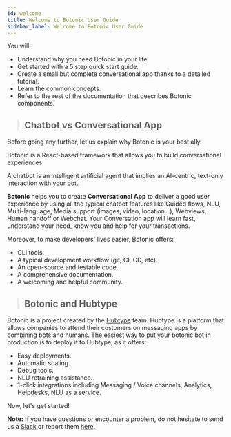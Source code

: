 ```yaml
---
id: welcome
title: Welcome to Botonic User Guide
sidebar_label: Welcome to Botonic User Guide  
---
```


You will:

* Understand why you need Botonic in your life.
* Get started with a 5 step quick start guide. 
* Create a small but complete conversational app thanks to a detailed tutorial.
* Learn the common concepts. 
* Refer to the rest of the documentation that describes Botonic components.

> ## Chatbot vs Conversational App

Before going any further, let us explain why Botonic is your best ally.

Botonic is a React-based framework that allows you to build conversational experiences. 

A chatbot is an intelligent artificial agent that implies an AI-centric, text-only interaction with your bot.

**Botonic** helps you to create **Conversational App** to deliver a good user experience by using all the typical chatbot features like Guided flows, NLU, Multi-language, Media support (images, video, location...), Webviews, Human handoff or Webchat. Your Conversation app will learn fast, understand your need, know you and help for your transactions.  

Moreover, to make developers' lives easier, Botonic offers:

* CLI tools.
* A typical development workflow (git, CI, CD, etc).
* An open-source and testable code.
* A comprehensive documentation.
* A welcoming and helpful community.

> ## Botonic and Hubtype 

Botonic is a project created by the [Hubtype](https://hubtype.com) team. Hubtype is a platform that allows companies to attend their customers on messaging apps by combining bots and humans.
The easiest way to put your botonic bot in production is to deploy it to Hubtype, as it offers:

* Easy deployments.
* Automatic scaling.
* Debug tools.
* NLU retraining assistance.
* 1-click integrations including Messaging / Voice channels, Analytics, Helpdesks, NLU as a service.

Now, let's get started!



**Note:**  If you have questions or encounter a problem, do not hesitate to send us a [Slack](http://botonic.slack.com) or report them [here](https://github.com/hubtype/botonic/issues). 

